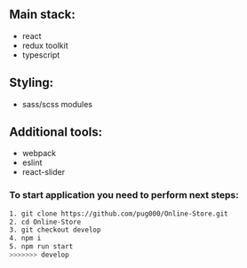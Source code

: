 ## Main stack:

- react
- redux toolkit
- typescript

## Styling:

- sass/scss modules

## Additional tools:

- webpack
- eslint
- react-slider


### To start application you need to perform next steps:

```bash
1. git clone https://github.com/pug000/Online-Store.git
2. cd Online-Store
3. git checkout develop
4. npm i
5. npm run start
>>>>>>> develop
